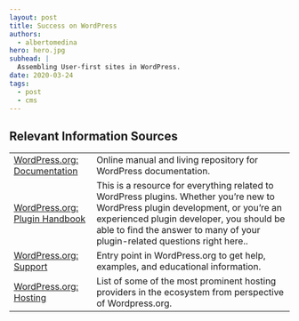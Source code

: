 ```yaml
---
layout: post
title: Success on WordPress
authors:
  - albertomedina
hero: hero.jpg
subhead: |
  Assembling User-first sites in WordPress.
date: 2020-03-24
tags:
  - post
  - cms
---
```




## Relevant Information Sources

<div class="w-table-wrapper">
  <table>
    <tbody>
      <tr>
        <td><a href="https://codex.wordpress.org/">WordPress.org: Documentation</a></td>
        <td>
          Online manual and living repository for WordPress documentation.
        </td>
      </tr>
      <tr>
        <td><a href="https://developer.wordpress.org/plugins/">WordPress.org: Plugin Handbook</a></td>
        <td>
          This is a resource for everything related to WordPress plugins. Whether you’re new to WordPress plugin development, or you’re an experienced plugin developer, you should be able to find the answer to many of your plugin-related questions right here..
        </td>
      </tr>
      <tr>
        <td><a href="https://wordpress.com/support/">WordPress.org: Support</a></td>
        <td>Entry point in WordPress.org to get help, examples, and educational information.</td>
      </tr>
        <td>
          <a href="https://wordpress.org/hosting/">WordPress.org: Hosting</a>
        </td>
        <td>
          List of some of the most prominent hosting providers in the ecosystem from perspective of Wordpress.org.
        </td>
      </tr>
    </tbody>
  </table>
</div>


[collection]: /wordpress
